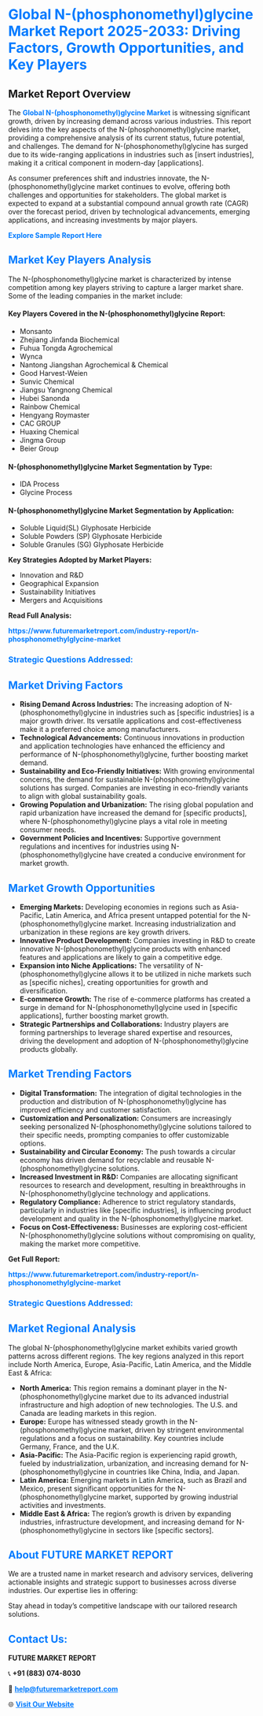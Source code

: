 <h1 style="color: #007BFF;">Global N-(phosphonomethyl)glycine Market Report 2025-2033: Driving Factors, Growth Opportunities, and Key Players</h1>

<section id="overview">
<h2>Market Report Overview</h2>
<p>The <a href="https://www.futuremarketreport.com/industry-report/n-phosphonomethylglycine-market" style="color: #007BFF; text-decoration: none;"><strong>Global N-(phosphonomethyl)glycine Market</strong></a> is witnessing significant growth, driven by increasing demand across various industries. This report delves into the key aspects of the N-(phosphonomethyl)glycine market, providing a comprehensive analysis of its current status, future potential, and challenges. The demand for N-(phosphonomethyl)glycine has surged due to its wide-ranging applications in industries such as [insert industries], making it a critical component in modern-day [applications].</p>
<p>As consumer preferences shift and industries innovate, the N-(phosphonomethyl)glycine market continues to evolve, offering both challenges and opportunities for stakeholders. The global market is expected to expand at a substantial compound annual growth rate (CAGR) over the forecast period, driven by technological advancements, emerging applications, and increasing investments by major players.</p>
</section>

<section id="overview">
<p><a href="https://www.futuremarketreport.com/request-sample/reportId=41730" style="color: #007BFF; text-decoration: none;"><strong>Explore Sample Report Here</strong></a></p>
</section>

<section id="key-players">
<h2 style="color: #007BFF;">Market Key Players Analysis</h2>
<p>The N-(phosphonomethyl)glycine market is characterized by intense competition among key players striving to capture a larger market share. Some of the leading companies in the market include:</p>
<h4>Key Players Covered in the N-(phosphonomethyl)glycine Report:</h4>
<ul><li>Monsanto</li><li>Zhejiang Jinfanda Biochemical</li><li>Fuhua Tongda Agrochemical</li><li>Wynca</li><li>Nantong Jiangshan Agrochemical &amp; Chemical</li><li>Good Harvest-Weien</li><li>Sunvic Chemical</li><li>Jiangsu Yangnong Chemical</li><li>Hubei Sanonda</li><li>Rainbow Chemical</li><li>Hengyang Roymaster</li><li>CAC GROUP</li><li>Huaxing Chemical</li><li>Jingma Group</li><li>Beier Group</li></ul>
<h4>N-(phosphonomethyl)glycine Market Segmentation by Type:</h4>
<ul><li>IDA Process</li><li>Glycine Process</li></ul>

<h4>N-(phosphonomethyl)glycine Market Segmentation by Application:</h4>
<ul><li>Soluble Liquid(SL) Glyphosate Herbicide</li><li>Soluble Powders (SP) Glyphosate Herbicide</li><li>Soluble Granules (SG) Glyphosate Herbicide</li></ul>
<p><strong>Key Strategies Adopted by Market Players:</strong></p>
<ul>
<li>Innovation and R&D</li>
<li>Geographical Expansion</li>
<li>Sustainability Initiatives</li>
<li>Mergers and Acquisitions</li>
</ul>
</section>

<section>
<p><strong>Read Full Analysis: </strong></p><a href="https://www.futuremarketreport.com/industry-report/n-phosphonomethylglycine-market" style="color: #007BFF; text-decoration: none;"><strong>https://www.futuremarketreport.com/industry-report/n-phosphonomethylglycine-market</strong></a>
<h3 style="color: #007BFF;">Strategic Questions Addressed:</h3>
</section>

<section id="driving-factors">
<h2 style="color: #007BFF;">Market Driving Factors</h2>
<ul>
<li><strong>Rising Demand Across Industries:</strong> The increasing adoption of N-(phosphonomethyl)glycine in industries such as [specific industries] is a major growth driver. Its versatile applications and cost-effectiveness make it a preferred choice among manufacturers.</li>
<li><strong>Technological Advancements:</strong> Continuous innovations in production and application technologies have enhanced the efficiency and performance of N-(phosphonomethyl)glycine, further boosting market demand.</li>
<li><strong>Sustainability and Eco-Friendly Initiatives:</strong> With growing environmental concerns, the demand for sustainable N-(phosphonomethyl)glycine solutions has surged. Companies are investing in eco-friendly variants to align with global sustainability goals.</li>
<li><strong>Growing Population and Urbanization:</strong> The rising global population and rapid urbanization have increased the demand for [specific products], where N-(phosphonomethyl)glycine plays a vital role in meeting consumer needs.</li>
<li><strong>Government Policies and Incentives:</strong> Supportive government regulations and incentives for industries using N-(phosphonomethyl)glycine have created a conducive environment for market growth.</li>
</ul>
</section>

<section id="growth-opportunities">
<h2 style="color: #007BFF;">Market Growth Opportunities</h2>
<ul>
<li><strong>Emerging Markets:</strong> Developing economies in regions such as Asia-Pacific, Latin America, and Africa present untapped potential for the N-(phosphonomethyl)glycine market. Increasing industrialization and urbanization in these regions are key growth drivers.</li>
<li><strong>Innovative Product Development:</strong> Companies investing in R&D to create innovative N-(phosphonomethyl)glycine products with enhanced features and applications are likely to gain a competitive edge.</li>
<li><strong>Expansion into Niche Applications:</strong> The versatility of N-(phosphonomethyl)glycine allows it to be utilized in niche markets such as [specific niches], creating opportunities for growth and diversification.</li>
<li><strong>E-commerce Growth:</strong> The rise of e-commerce platforms has created a surge in demand for N-(phosphonomethyl)glycine used in [specific applications], further boosting market growth.</li>
<li><strong>Strategic Partnerships and Collaborations:</strong> Industry players are forming partnerships to leverage shared expertise and resources, driving the development and adoption of N-(phosphonomethyl)glycine products globally.</li>
</ul>
</section>

<section id="trending-factors">
<h2 style="color: #007BFF;">Market Trending Factors</h2>
<ul>
<li><strong>Digital Transformation:</strong> The integration of digital technologies in the production and distribution of N-(phosphonomethyl)glycine has improved efficiency and customer satisfaction.</li>
<li><strong>Customization and Personalization:</strong> Consumers are increasingly seeking personalized N-(phosphonomethyl)glycine solutions tailored to their specific needs, prompting companies to offer customizable options.</li>
<li><strong>Sustainability and Circular Economy:</strong> The push towards a circular economy has driven demand for recyclable and reusable N-(phosphonomethyl)glycine solutions.</li>
<li><strong>Increased Investment in R&D:</strong> Companies are allocating significant resources to research and development, resulting in breakthroughs in N-(phosphonomethyl)glycine technology and applications.</li>
<li><strong>Regulatory Compliance:</strong> Adherence to strict regulatory standards, particularly in industries like [specific industries], is influencing product development and quality in the N-(phosphonomethyl)glycine market.</li>
<li><strong>Focus on Cost-Effectiveness:</strong> Businesses are exploring cost-efficient N-(phosphonomethyl)glycine solutions without compromising on quality, making the market more competitive.</li>
</ul>
</section>

<section>
<p><strong>Get Full Report: </strong></p><a href="https://www.futuremarketreport.com/industry-report/n-phosphonomethylglycine-market" style="color: #007BFF; text-decoration: none;"><strong>https://www.futuremarketreport.com/industry-report/n-phosphonomethylglycine-market</strong></a>
<h3 style="color: #007BFF;">Strategic Questions Addressed:</h3>
</section>


<section id="regional-analysis">
<h2 style="color: #007BFF;">Market Regional Analysis</h2>
<p>The global N-(phosphonomethyl)glycine market exhibits varied growth patterns across different regions. The key regions analyzed in this report include North America, Europe, Asia-Pacific, Latin America, and the Middle East & Africa:</p>
<ul>
<li><strong>North America:</strong> This region remains a dominant player in the N-(phosphonomethyl)glycine market due to its advanced industrial infrastructure and high adoption of new technologies. The U.S. and Canada are leading markets in this region.</li>
<li><strong>Europe:</strong> Europe has witnessed steady growth in the N-(phosphonomethyl)glycine market, driven by stringent environmental regulations and a focus on sustainability. Key countries include Germany, France, and the U.K.</li>
<li><strong>Asia-Pacific:</strong> The Asia-Pacific region is experiencing rapid growth, fueled by industrialization, urbanization, and increasing demand for N-(phosphonomethyl)glycine in countries like China, India, and Japan.</li>
<li><strong>Latin America:</strong> Emerging markets in Latin America, such as Brazil and Mexico, present significant opportunities for the N-(phosphonomethyl)glycine market, supported by growing industrial activities and investments.</li>
<li><strong>Middle East & Africa:</strong> The region’s growth is driven by expanding industries, infrastructure development, and increasing demand for N-(phosphonomethyl)glycine in sectors like [specific sectors].</li>
</ul>
</section>

<footer>
<h2 style="color: #007BFF;">About FUTURE MARKET REPORT</h2>
<p>We are a trusted name in market research and advisory services, delivering actionable insights and strategic support to businesses across diverse industries. Our expertise lies in offering:</p>

<p>Stay ahead in today’s competitive landscape with our tailored research solutions.</p>

<h2 style="color: #007BFF;">Contact Us:</h2>
<p><strong>FUTURE MARKET REPORT</strong></p>
<p>📞 <strong>+91 (883) 074-8030</strong></p>
<p>📧 <strong><a href="mailto:help@futuremarketreport.com" style="color: #007BFF;">help@futuremarketreport.com</a></strong></p>
<p>🌐 <strong><a href="https://www.futuremarketreport.com/" style="color: #007BFF;">Visit Our Website</a></strong></p>
</footer>